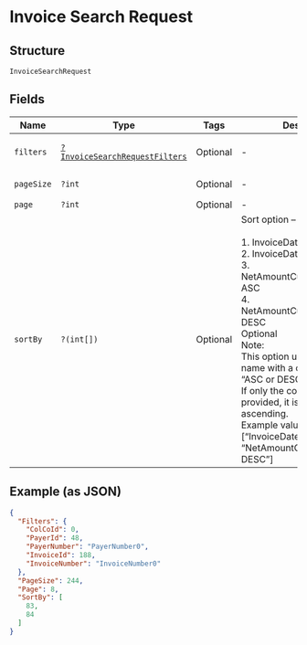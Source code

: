 
# Invoice Search Request

## Structure

`InvoiceSearchRequest`

## Fields

| Name | Type | Tags | Description | Getter | Setter |
|  --- | --- | --- | --- | --- | --- |
| `filters` | [`?InvoiceSearchRequestFilters`](../../doc/models/invoice-search-request-filters.md) | Optional | - | getFilters(): ?InvoiceSearchRequestFilters | setFilters(?InvoiceSearchRequestFilters filters): void |
| `pageSize` | `?int` | Optional | - | getPageSize(): ?int | setPageSize(?int pageSize): void |
| `page` | `?int` | Optional | - | getPage(): ?int | setPage(?int page): void |
| `sortBy` | `?(int[])` | Optional | Sort option –<br><br>1. InvoiceDate ASC<br>2. InvoiceDate DESC<br>3. NetAmountCustomerCurrency ASC<br>4. NetAmountCustomerCurrency DESC<br>   Optional<br>   Note:<br>   This option uses a column name with a combination of “ASC or DESC” for sorting.<br>   If only the column name is provided, it is sorted by ascending.<br>   Example values to be passed:<br>   [“InvoiceDate”, “NetAmountCustomerCurrency DESC”] | getSortBy(): ?array | setSortBy(?array sortBy): void |

## Example (as JSON)

```json
{
  "Filters": {
    "ColCoId": 0,
    "PayerId": 48,
    "PayerNumber": "PayerNumber0",
    "InvoiceId": 188,
    "InvoiceNumber": "InvoiceNumber0"
  },
  "PageSize": 244,
  "Page": 8,
  "SortBy": [
    83,
    84
  ]
}
```

